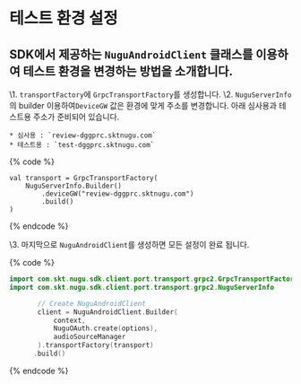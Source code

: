 # 테스트 환경 설정

## SDK에서 제공하는 `NuguAndroidClient` 클래스를 이용하여 테스트 환경을 변경하는 방법을 소개합니다.

\1. `transportFactory`에 `GrpcTransportFactory`를 생성합니다.
\2. `NuguServerInfo`의 builder 이용하여`DeviceGW` 값은 환경에 맞게 주소를 변경합니다. 아래 심사용과 테스트용 주소가 준비되어 있습니다.

    * 심사용 : `review-dggprc.sktnugu.com` 
    * 테스트용 : `test-dggprc.sktnugu.com`

{% code %}
```
val transport = GrpcTransportFactory(
    NuguServerInfo.Builder()
        .deviceGW("review-dggprc.sktnugu.com")
        .build()
)
```
{% endcode %}

\3. 마지막으로 `NuguAndroidClient`를 생성하면 모든 설정이 완료 됩니다.

{% code %}
```kotlin
import com.skt.nugu.sdk.client.port.transport.grpc2.GrpcTransportFactory
import com.skt.nugu.sdk.client.port.transport.grpc2.NuguServerInfo

       // Create NuguAndroidClient
       client = NuguAndroidClient.Builder(
           context,
           NuguOAuth.create(options),
           audioSourceManager
       ).transportFactory(transport)
      .build()
```
{% endcode %}
